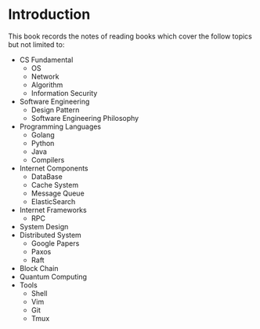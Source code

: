 # Introduction

This book records the notes of reading books which cover the follow topics but not limited to:
  * CS Fundamental
    * OS
    * Network
    * Algorithm
    * Information Security
  * Software Engineering
    * Design Pattern
    * Software Engineering Philosophy
  * Programming Languages
    * Golang
    * Python
    * Java
    * Compilers
  * Internet Components
    * DataBase
    * Cache System
    * Message Queue
    * ElasticSearch 
  * Internet Frameworks
    * RPC
  * System Design
  * Distributed System
    * Google Papers
    * Paxos
    * Raft
  * Block Chain
  * Quantum Computing
  * Tools
    * Shell
    * Vim
    * Git
    * Tmux

